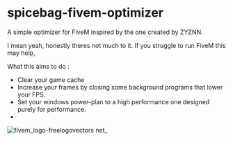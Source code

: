 # spicebag-fivem-optimizer
A simple optimizer for FiveM inspired by the one created by ZYZNN.

I mean yeah, honestly theres not much to it.
If you struggle to run FiveM this may help,

What this aims to do :
- Clear your game cache
- Increase your frames by closing some background programs that lower your FPS.
- Set your windows power-plan to a high performance one designed purely for performance.
- 

![fivem_logo-freelogovectors net_](https://user-images.githubusercontent.com/94927382/157338688-17425daf-cf97-4b31-9fdc-f7f082ad5817.png)
